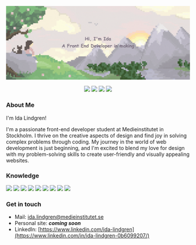
<img src="https://github.com/IdaLindgrn/IdaLindgrn/blob/main/assets/banner-with-text.gif"/>
<p align="center">
 <img src="https://badges.pufler.dev/visits/idalindgrn/idalindgrn"/> 
 <img src="https://badges.pufler.dev/years/idalindgrn"/> 
 <img src="https://badges.pufler.dev/repos/idalindgrn"/>
 <img src="https://badges.pufler.dev/commits/monthly/idalindgrn" />
</p>


### About Me

I'm Ida Lindgren!

I'm a passionate front-end developer student at Medieinstitutet in Stockholm. I thrive on the creative aspects of design and find joy in solving complex problems through coding. My journey in the world of web development is just beginning, and I'm excited to blend my love for design with my problem-solving skills to create user-friendly and visually appealing websites.


 ### Knowledge
 
<p align="left">
<img src="https://img.shields.io/badge/-HTML5-E34F26?style=flat-square&logo=html5&logoColor=white"/>
  <img src="https://img.shields.io/badge/-CSS3-1572B6?style=flat-square&logo=css3"/>
<img src="https://img.shields.io/badge/-Bootstrap-563D7C?style=flat-square&logo=bootstrap"/>
    <img src="https://img.shields.io/badge/-TypeScript-354f76?style=flat-square&logo=typescript"/>
  <img src="https://img.shields.io/badge/-React-377a8a?style=flat-square&logo=react"/>
  <img src="https://img.shields.io/badge/-Vue-428981?style=flat-square&logo=vuedotjs"/>
  <img src="https://img.shields.io/badge/-Nodejs-1b5745?style=flat-square&logo=Node.js"/>
<img src="https://img.shields.io/badge/-MongoDB-2f5f26?style=flat-square&logo=mongodb"/>
<img src="https://img.shields.io/badge/-GitHub-black?style=flat-square&logo=github"/>
</p>

### Get in touch

* Mail: ida.lindgren@medieinstitutet.se
* Personal site: ***coming soon***
* LinkedIn: [https://www.linkedin.com/ida-lindgren](https://www.linkedin.com/in/ida-lindgren-0b6099207/)

<!--
**IdaLindgrn/IdaLindgrn** is a ✨ _special_ ✨ repository because its `README.md` (this file) appears on your GitHub profile.

Here are some ideas to get you started:

- 🔭 I’m currently working on ...
- 🌱 I’m currently learning ...
- 👯 I’m looking to collaborate on ...
- 🤔 I’m looking for help with ...
- 💬 Ask me about ...
- 📫 How to reach me: ...
- 😄 Pronouns: ...
- ⚡ Fun fact: ...
-->
